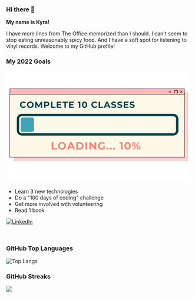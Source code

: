 ### Hi there 👋

**My name is Kyra!**

I have more lines from The Office memorized than I should.
I can't seem to stop eating unreasonably spicy food.
And I have a soft spot for listening to vinyl records. Welcome to my GitHub profile!

### My 2022 Goals

<img src="https://github.com/jaegerkyra/jaegerkyra/blob/main/2022_classes_10.png">


- Learn 3 new technologies
- Do a "100 days of coding" challenge
- Get more involved with volunteering
- Read 1 book



<a href="https://www.linkedin.com/in/kyrajaeger/">![LinkedIn](https://img.shields.io/badge/LinkedIn-0077B5?style=for-the-badge&logo=linkedin&logoColor=white)</a>

<br>

### GitHub Top Languages
![Top Langs](https://github-readme-stats.vercel.app/api/top-langs/?username=jaegerkyra&layout=compact)

### GitHub Streaks
<img src="https://github-readme-streak-stats.herokuapp.com/?user=jaegerkyra&theme=dark" width="48%" >




<!--
**jaegerkyra/jaegerkyra** is a ✨ _special_ ✨ repository because its `README.md` (this file) appears on your GitHub profile.

Here are some ideas to get you started:

- 🔭 I’m currently working on ...
- 🌱 I’m currently learning ...
- 👯 I’m looking to collaborate on ...
- 🤔 I’m looking for help with ...
- 💬 Ask me about ...
- 📫 How to reach me: ...
- 😄 Pronouns: ...
- ⚡ Fun fact: ...
-->




